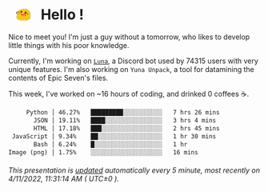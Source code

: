 <h1>   <img src="./spoink.gif" style="vertical-align:middle;" width="30px">   Hello ! </h1>

Nice to meet you! I'm just a guy without a tomorrow, who likes to develop little things with his poor knowledge.

Currently, I'm working on <a href='https://github.com/Asgarrrr/Luna'>`Luna`</a>, a Discord bot used by 74315 users with very unique features. I'm also working on `Yuna Unpack`, a tool for datamining the contents of Epic Seven's files.

This week, I've worked on ~16 hours of coding, and drinked 0 coffees ☕.

```
     Python │ 46.27%   █████████░░░░░░░░░░░   7 hrs 26 mins
       JSON │ 19.11%   ████░░░░░░░░░░░░░░░░   3 hrs 4 mins
       HTML │ 17.18%   ███░░░░░░░░░░░░░░░░░   2 hrs 45 mins
 JavaScript │ 9.34%    ██░░░░░░░░░░░░░░░░░░   1 hr 30 mins
       Bash │ 6.24%    █░░░░░░░░░░░░░░░░░░░   1 hr
Image (png) │ 1.75%    ░░░░░░░░░░░░░░░░░░░░   16 mins
```

###### This presentation is [updated](https://github.com/Asgarrrr) automatically every 5 minute, most recently on 4/11/2022, 11:31:14 AM ( UTC±0 ).